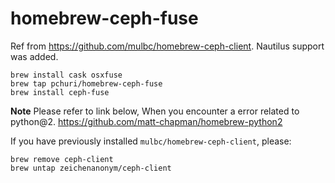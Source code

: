 # homebrew-ceph-fuse

Ref from https://github.com/mulbc/homebrew-ceph-client. Nautilus support was added.

```
brew install cask osxfuse
brew tap pchuri/homebrew-ceph-fuse
brew install ceph-fuse
```

**Note**
Please refer to link below, When you encounter a error related to python@2. 
https://github.com/matt-chapman/homebrew-python2


If you have previously installed `mulbc/homebrew-ceph-client`, please:
```
brew remove ceph-client
brew untap zeichenanonym/ceph-client
```
